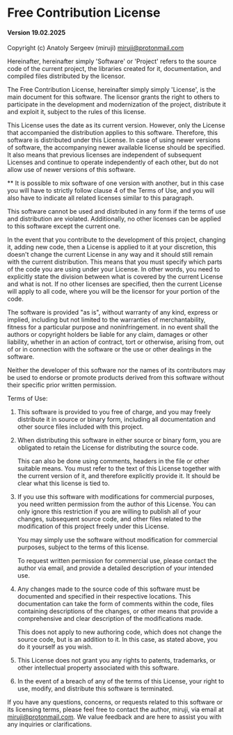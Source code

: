 # Free Contribution License
#### Version 19.02.2025

Copyright (c) Anatoly Sergeev (miruji) <miruji@protonmail.com>

Hereinafter, hereinafter simply 'Software' or 'Project' refers to the source code
of the current project, the libraries created for it, documentation, and compiled
files distributed by the licensor.

The Free Contribution License, hereinafter simply simply 'License', is the main
document for this software. The licensor grants the right to others to participate
in the development and modernization of the project, distribute it and exploit it,
subject to the rules of this license.

This License uses the date as its current version. However, only the License that
accompanied the distribution applies to this software. Therefore, this software
is distributed under this License. In case of using newer versions of software,
the accompanying newer available license should be specified. It also means that
previous licenses are independent of subsequent Licenses and continue to operate
independently of each other, but do not allow use of newer versions of this software.

** It is possible to mix software of one version with another, but in this case you
will have to strictly follow clause 4 of the Terms of Use, and you will also have
to indicate all related licenses similar to this paragraph.

This software cannot be used and distributed in any form if the terms of use and
distribution are violated. Additionally, no other licenses can be applied to this
software except the current one.

In the event that you contribute to the development of this project, changing it,
adding new code, then a License is applied to it at your discretion, this doesn't
change the current License in any way and it should still remain with the current
distribution. This means that you must specify which parts of the code you are
using under your License. In other words, you need to explicitly state the division
between what is covered by the current License and what is not. If no other licenses
are specified, then the current License will apply to all code, where you will be the
licensor for your portion of the code.

The software is provided "as is", without warranty of any kind, express or implied,
including but not limited to the warranties of merchantability, fitness for a
particular purpose and noninfringement. in no event shall the authors or copyright
holders be liable for any claim, damages or other liability, whether in an action
of contract, tort or otherwise, arising from, out of or in connection with the
software or the use or other dealings in the software.

Neither the developer of this software nor the names of its contributors may
be used to endorse or promote products derived from this software without their
specific prior written permission.

Terms of Use:

  1. This software is provided to you free of charge, and you may freely distribute
     it in source or binary form, including all documentation and other source files
     included with this project.

  2. When distributing this software in either source or binary form,
     you are obligated to retain the License for distributing the source code.

     This can also be done using comments, headers in the file or other suitable
     means. You must refer to the text of this License together with the current
     version of it, and therefore explicitly provide it. It should be clear what this
     license is tied to.

  3. If you use this software with modifications for commercial purposes, you need
     written permission from the author of this License. You can only ignore this
     restriction if you are willing to publish all of your changes, subsequent source
     code, and other files related to the modification of this project freely under
     this License.

     You may simply use the software without modification for commercial purposes,
     subject to the terms of this license.

     To request written permission for commercial use, please contact the author
     via email, and provide a detailed description of your intended use.

  4. Any changes made to the source code of this software must be documented and
     specified in their respective locations. This documentation can take the form
     of comments within the code, files containing descriptions of the changes, or
     other means that provide a comprehensive and clear description
     of the modifications made.

     This does not apply to new authoring code, which does not change the source code,
     but is an addition to it. In this case, as stated above, you do it yourself as
     you wish.

  5. This License does not grant you any rights to patents, trademarks, or other
     intellectual property associated with this software.

  6. In the event of a breach of any of the terms of this License, your right
     to use, modify, and distribute this software is terminated.

If you have any questions, concerns, or requests related to this software or
its licensing terms, please feel free to contact the author, miruji, via email
at miruji@protonmail.com. We value feedback and are here to assist you with
any inquiries or clarifications.

